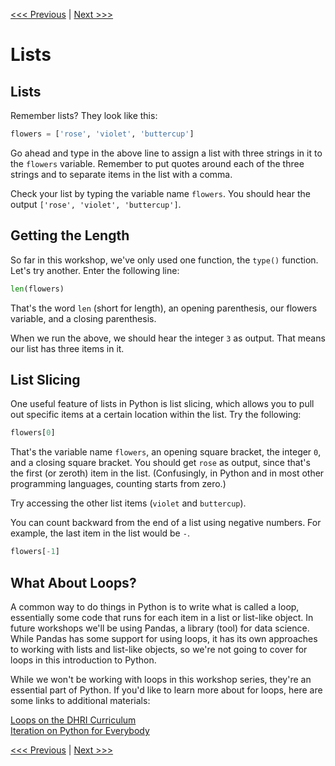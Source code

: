 [<<< Previous](variables.md) | [Next >>>](conditionals.md)

# Lists

## Lists

Remember lists? They look like this:

```python
flowers = ['rose', 'violet', 'buttercup']
```

Go ahead and type in the above line to assign a list with three strings in it to the `flowers` variable. Remember to put quotes around each of the three strings and to separate items in the list with a comma.

Check your list by typing the variable name `flowers`. You should hear the output `['rose', 'violet', 'buttercup']`.

## Getting the Length

So far in this workshop, we've only used one function, the `type()` function. Let's try another. Enter the following line:

```python
len(flowers)
```

That's the word `len` (short for length), an opening parenthesis, our flowers variable, and a closing parenthesis.

When we run the above, we should hear the integer `3` as output. That means our list has three items in it. 

## List Slicing

One useful feature of lists in Python is list slicing, which allows you to pull out specific items at a certain location within the list. Try the following:

```python
flowers[0]
```

That's the variable name `flowers`, an opening square bracket, the integer `0`, and a closing square bracket. You should get `rose` as output, since that's the first (or zeroth) item in the list. (Confusingly, in Python and in most other programming languages, counting starts from zero.)

Try accessing the other list items (`violet` and `buttercup`).

You can count backward from the end of a list using negative numbers. For example, the last item in the list would be `-`.

```python
flowers[-1]
```

## What About Loops?

A common way to do things in Python is to write what is called a loop, essentially some code that runs for each item in a list or list-like object. In future workshops we'll be using Pandas, a library (tool) for data science. While Pandas has some support for using loops, it has its own approaches to working with lists and list-like objects, so we're not going to cover for loops in this introduction to Python. 

While we won't be working with loops in this workshop series, they're an essential part of Python. If you'd like to learn more about for loops, here are some links to additional materials:

[Loops on the DHRI Curriculum](https://github.com/DHRI-Curriculum/python/blob/v2.0/sections/08-loops.md)  
[Iteration on Python for Everybody](https://www.py4e.com/html3/05-iterations)  


[<<< Previous](variables.md) | [Next >>>](conditionals.md)
